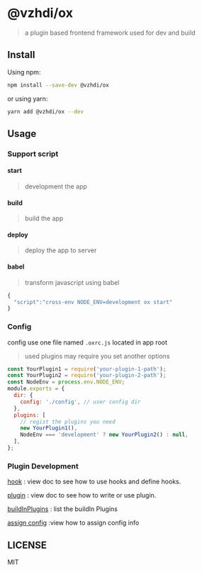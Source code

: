# @vzhdi/ox

> a plugin based frontend framework used for dev and build

## Install

Using npm:

```sh
npm install --save-dev @vzhdi/ox
```

or using yarn:

```sh
yarn add @vzhdi/ox --dev
```

## Usage

### Support script

#### start

> development the app

#### build

> build the app

#### deploy

> deploy the app to server

#### babel

> transform javascript using babel

```js
{
  "script":"cross-env NODE_ENV=development ox start"
}
```

### Config

config use one file named `.oxrc.js` located in app root

> used plugins may require you set another options

```js
const YourPlugin1 = require('your-plugin-1-path');
const YourPlugin2 = require('your-plugin-2-path');
const NodeEnv = process.env.NODE_ENV;
module.exports = {
  dir: {
    config: './config', // user config dir
  },
  plugins: [
    // regist the plugins you need
    new YourPlugin1(),
    NodeEnv === 'development' ? new YourPlugin2() : null,
  ],
};
```

### Plugin Development

[hook](https://github.com/vzhdi/ox/blob/master/docs/hook.md) : view doc to see how to use hooks and define hooks.

[plugin](https://github.com/vzhdi/ox/blob/master/docs/plugin.md) : view doc to see how to write or use plugin.

[buildInPlugins](https://github.com/vzhdi/ox/blob/master/docs/buildIn-plugins.md) : list the buildIn Plugins

[assign config](https://github.com/vzhdi/ox/blob/master/docs/assign-config.md) :view how to assign config info

## LICENSE

MIT
